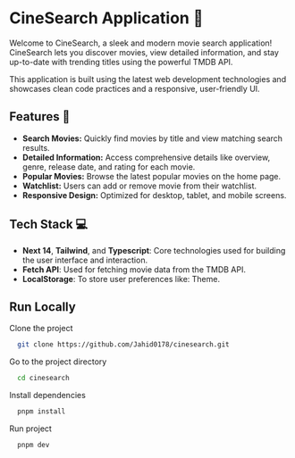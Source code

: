 # CineSearch Application 🎥

Welcome to CineSearch, a sleek and modern movie search application! CineSearch lets you discover movies, view detailed information, and stay up-to-date with trending titles using the powerful TMDB API.

This application is built using the latest web development technologies and showcases clean code practices and a responsive, user-friendly UI.

## Features 🌟

- **Search Movies:** Quickly find movies by title and view matching search results.
- **Detailed Information:** Access comprehensive details like overview, genre, release date, and rating for each movie.
- **Popular Movies:** Browse the latest popular movies on the home page.
- **Watchlist:** Users can add or remove movie from their watchlist.
- **Responsive Design:** Optimized for desktop, tablet, and mobile screens.

## Tech Stack 💻

- **Next 14**, **Tailwind**, and **Typescript**: Core technologies used for building the user interface and interaction.
- **Fetch API**: Used for fetching movie data from the TMDB API.
- **LocalStorage**: To store user preferences like: Theme.

## Run Locally

Clone the project

```bash
  git clone https://github.com/Jahid0178/cinesearch.git
```

Go to the project directory

```bash
  cd cinesearch
```

Install dependencies

```bash
  pnpm install
```

Run project

```bash
  pnpm dev
```
